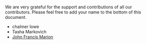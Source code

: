 We are very grateful for the support and contributions of all our contributors. Please feel free to add your name to the bottom of this document.

* chalmer lowe
* Tasha Markovich
* [John Francis Marion](https://github.com/jfmario)
